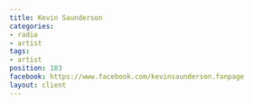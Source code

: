 ```yaml
---
title: Kevin Saunderson
categories:
- radio
- artist
tags:
- artist
position: 183
facebook: https://www.facebook.com/kevinsaunderson.fanpage
layout: client
---
```


